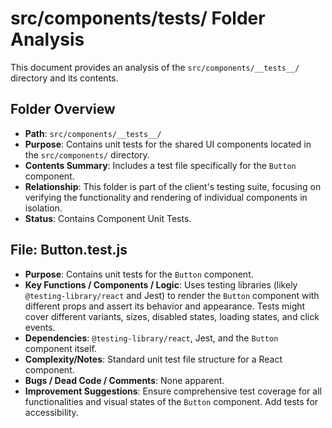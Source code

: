 # src/components/__tests__/ Folder Analysis

This document provides an analysis of the `src/components/__tests__/` directory and its contents.

## Folder Overview
- **Path**: `src/components/__tests__/`
- **Purpose**: Contains unit tests for the shared UI components located in the `src/components/` directory.
- **Contents Summary**: Includes a test file specifically for the `Button` component.
- **Relationship**: This folder is part of the client's testing suite, focusing on verifying the functionality and rendering of individual components in isolation.
- **Status**: Contains Component Unit Tests.

## File: Button.test.js
- **Purpose**: Contains unit tests for the `Button` component.
- **Key Functions / Components / Logic**: Uses testing libraries (likely `@testing-library/react` and Jest) to render the `Button` component with different props and assert its behavior and appearance. Tests might cover different variants, sizes, disabled states, loading states, and click events.
- **Dependencies**: `@testing-library/react`, Jest, and the `Button` component itself.
- **Complexity/Notes**: Standard unit test file structure for a React component.
- **Bugs / Dead Code / Comments**: None apparent.
- **Improvement Suggestions**: Ensure comprehensive test coverage for all functionalities and visual states of the `Button` component. Add tests for accessibility.
